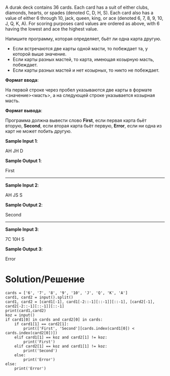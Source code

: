 A durak deck contains 36 cards. Each card has a suit of either clubs, diamonds, hearts, or spades (denoted C, D, H, S). Each card also has a value of either 6 through 10, jack, queen, king, or ace (denoted 6, 7, 8, 9, 10, J, Q, K, A). For scoring purposes card values are ordered as above, with 6 having the lowest and ace the highest value.

Напишите программу, которая определяет, бьёт ли одна карта другую.
- Если встречаются две карты одной масти, то побеждает та, у которой выше значение.
- Если карты разных мастей, то карта, имеющая козырную масть, побеждает.
- Если карты разных мастей и нет козырных, то никто не побеждает.

**Формат ввода**:

На первой строке через пробел указываются две карты в формате <значение><масть>, а на следующей строке указывается козырная масть.

**Формат вывода**:

Программа должна вывести слово **First**, если первая карта бьёт вторую, **Second**, если вторая карта бьёт первую, **Error**, если ни одна из карт не может побить другую.

**Sample Input 1**:

AH JH
D

**Sample Output 1**:

First

---

**Sample Input 2**:

AH JS
S

**Sample Output 2**:

Second

---

**Sample Input 3**:

7C 10H
S

**Sample Output 3**:

Error

# Solution/Решение

```
cards = ['6', '7', '8', '9', '10', 'J', 'Q', 'K', 'A']
card1, card2 = input().split()
card1, card2 = [card1[-1], card1[-2::-1][::-1]][::-1], [card2[-1], card2[-2::-1][::-1]][::-1]
print(card1,card2)
koz = input()
if card1[0] in cards and card2[0] in cards:
    if card1[1] == card2[1]:
        print(['First', 'Second'][cards.index(card1[0]) < cards.index(card2[0])])
    elif card1[1] == koz and card2[1] != koz:
        print('First')
    elif card2[1] == koz and card1[1] != koz:
        print('Second')
    else:
        print('Error')
else:
    print('Error')
```

